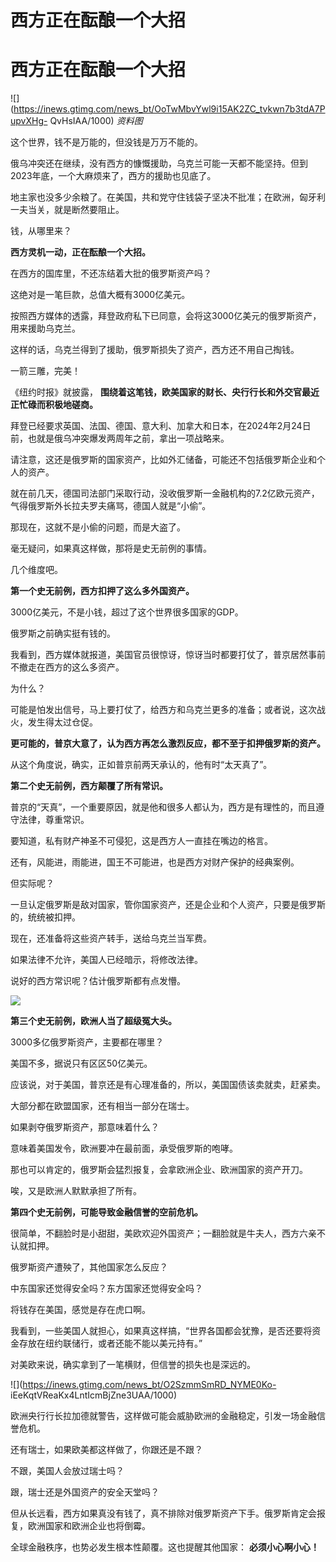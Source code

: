 # 西方正在酝酿一个大招

# 西方正在酝酿一个大招

![](https://inews.gtimg.com/news_bt/OoTwMbvYwl9i15AK2ZC_tvkwn7b3tdA7PupvXHg-
QvHsIAA/1000) _资料图_

这个世界，钱不是万能的，但没钱是万万不能的。

俄乌冲突还在继续，没有西方的慷慨援助，乌克兰可能一天都不能坚持。但到2023年底，一个大麻烦来了，西方的援助也见底了。

地主家也没多少余粮了。在美国，共和党守住钱袋子坚决不批准；在欧洲，匈牙利一夫当关，就是断然要阻止。

钱，从哪里来？

**西方灵机一动，正在酝酿一个大招。**

在西方的国库里，不还冻结着大批的俄罗斯资产吗？

这绝对是一笔巨款，总值大概有3000亿美元。

按照西方媒体的透露，拜登政府私下已同意，会将这3000亿美元的俄罗斯资产，用来援助乌克兰。

这样的话，乌克兰得到了援助，俄罗斯损失了资产，西方还不用自己掏钱。

一箭三雕，完美！

《纽约时报》就披露， **围绕着这笔钱，欧美国家的财长、央行行长和外交官最近正忙碌而积极地磋商。**

拜登已经要求英国、法国、德国、意大利、加拿大和日本，在2024年2月24日前，也就是俄乌冲突爆发两周年之前，拿出一项战略来。

请注意，这还是俄罗斯的国家资产，比如外汇储备，可能还不包括俄罗斯企业和个人的资产。

就在前几天，德国司法部门采取行动，没收俄罗斯一金融机构的7.2亿欧元资产，气得俄罗斯外长拉夫罗夫痛骂，德国人就是“小偷”。

那现在，这就不是小偷的问题，而是大盗了。

毫无疑问，如果真这样做，那将是史无前例的事情。

几个维度吧。

**第一个史无前例，西方扣押了这么多外国资产。**

3000亿美元，不是小钱，超过了这个世界很多国家的GDP。

俄罗斯之前确实挺有钱的。

我看到，西方媒体就报道，美国官员很惊讶，惊讶当时都要打仗了，普京居然事前不撤走在西方的这么多资产。

为什么？

可能是怕发出信号，马上要打仗了，给西方和乌克兰更多的准备；或者说，这次战火，发生得太过仓促。

**更可能的，普京大意了，认为西方再怎么激烈反应，都不至于扣押俄罗斯的资产。**

从这个角度说，确实，正如普京前两天承认的，他有时“太天真了”。

**第二个史无前例，西方颠覆了所有常识。**

普京的“天真”，一个重要原因，就是他和很多人都认为，西方是有理性的，而且遵守法律，尊重常识。

要知道，私有财产神圣不可侵犯，这是西方人一直挂在嘴边的格言。

还有，风能进，雨能进，国王不可能进，也是西方对财产保护的经典案例。

但实际呢？

一旦认定俄罗斯是敌对国家，管你国家资产，还是企业和个人资产，只要是俄罗斯的，统统被扣押。

现在，还准备将这些资产转手，送给乌克兰当军费。

如果法律不允许，美国人已经暗示，将修改法律。

说好的西方常识呢？估计俄罗斯都有点发懵。

![](https://inews.gtimg.com/news_bt/O3DwOq4Kj78RjhHNwPoEkjXmTCCW5bHfPTK1Ef2yI6cDEAA/1000)

**第三个史无前例，欧洲人当了超级冤大头。**

3000多亿俄罗斯资产，主要都在哪里？

美国不多，据说只有区区50亿美元。

应该说，对于美国，普京还是有心理准备的，所以，美国国债该卖就卖，赶紧卖。

大部分都在欧盟国家，还有相当一部分在瑞士。

如果剥夺俄罗斯资产，那意味着什么？

意味着美国发令，欧洲要冲在最前面，承受俄罗斯的咆哮。

那也可以肯定的，俄罗斯会猛烈报复，会拿欧洲企业、欧洲国家的资产开刀。

唉，又是欧洲人默默承担了所有。

**第四个史无前例，可能导致金融信誉的空前危机。**

很简单，不翻脸时是小甜甜，美欧欢迎外国资产；一翻脸就是牛夫人，西方六亲不认就扣押。

俄罗斯资产遭殃了，其他国家怎么反应？

中东国家还觉得安全吗？东方国家还觉得安全吗？

将钱存在美国，感觉是存在虎口啊。

我看到，一些美国人就担心，如果真这样搞，“世界各国都会犹豫，是否还要将资金存放在纽约联储行，或者还能不能以美元持有。”

对美欧来说，确实拿到了一笔横财，但信誉的损失也是深远的。

![](https://inews.gtimg.com/news_bt/O2SzmmSmRD_NYME0Ko-
iEeKqtVReaKx4LntIcmBjZne3UAA/1000)

欧洲央行行长拉加德就警告，这样做可能会威胁欧洲的金融稳定，引发一场金融信誉危机。

还有瑞士，如果欧美都这样做了，你跟还是不跟？

不跟，美国人会放过瑞士吗？

跟，瑞士还是外国资产的安全天堂吗？

但从长远看，西方如果真没有钱了，真不排除对俄罗斯资产下手。俄罗斯肯定会报复，欧洲国家和欧洲企业也将倒霉。

全球金融秩序，也势必发生根本性颠覆。这也提醒其他国家： **必须小心啊小心！**

